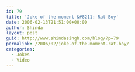 ```yaml
---
id: 79
title: 'Joke of the moment &#8211; Rat Boy'
date: 2006-02-13T21:51:00+00:00
author: Shinda
layout: post
guid: http://www.shindasingh.com/blog/?p=79
permalink: /2006/02/joke-of-the-moment-rat-boy/
categories:
  - Jokes
  - Video
---
```

